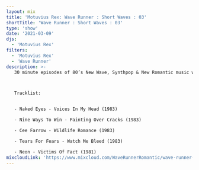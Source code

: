 ```yaml
---
layout: mix
title: 'Motuvius Rex: Wave Runner : Short Waves : 03'
shortTitle: 'Wave Runner : Short Waves : 03'
type: 'show'
date: '2021-03-09'
djs:
  - 'Motuvius Rex'
filters:
  - 'Motuvius Rex'
  - 'Wave Runner'
description: >-
   30 minute episodes of 80’s New Wave, Synthpop & New Romantic music with commentary on each song, the date of release and some very brief histories. Not too long, not too short! Just 30 minutes of nostalgic time travel to a magical era of fun and fashion! Hosted by Motuvius Rex, Wave Runner is a program of Radio Arcane based in Louisville, Kentucky.



   Tracklist:


   - Naked Eyes - Voices In My Head (1983)

   - Nine Ways To Win - Painting Over Cracks (1983)

   - Cee Farrow - Wildlife Romance (1983)

   - Tears For Fears - Watch Me Bleed (1983)

   - Neon - Victims Of Fact (1981)
mixcloudLink: 'https://www.mixcloud.com/WaveRunnerRomantic/wave-runner-short-waves-03'
---
```

